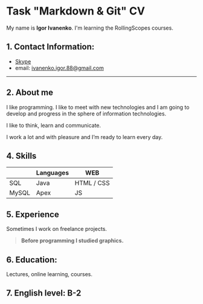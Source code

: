 
# Task "Markdown &amp; Git"  CV

My name is **Igor Ivanenko**. I'm learning the RollingScopes courses.
 

  

## 1.  Contact Information:

-  [Skype](https://join.skype.com/invite/nqhd0nfNgve2)
- email: ivanenko.igor.88@gmail.com

----------


## 2.  About me
I like programming. I like to meet with new technologies and I am going to develop and progress in the sphere of information technologies.

I like to think, learn and communicate.

I work a lot and with pleasure and I’m ready to learn every day.
  

## 4.  Skills
 ||Languages|WEB|
|----------------|-------------------------------|-----------------------------|
| SQL|Java|HTML / CSS            |
| MySQL|Apex            |     JS       |

  

## 5.  Experience
Sometimes I work on freelance projects. 
> **Before programming I studied graphics.**


## 6. Education:
 Lectures, online learning, courses.

## 7. English level: B-2
